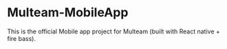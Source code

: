 # Multeam-MobileApp
This is the official Mobile app project for Multeam (built with React native + fire bass).
